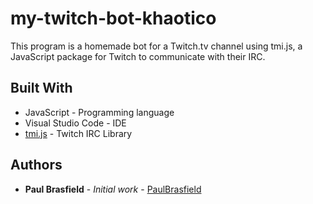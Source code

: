 # my-twitch-bot-khaotico

This program is a homemade bot for a Twitch.tv channel using tmi.js, a JavaScript package for Twitch to communicate with their IRC.

## Built With

* JavaScript - Programming language
* Visual Studio Code - IDE
* [tmi.js](https://tmijs.com/) - Twitch IRC Library

## Authors

* **Paul Brasfield** - *Initial work* - [PaulBrasfield](https://github.com/PaulBrasfield)

